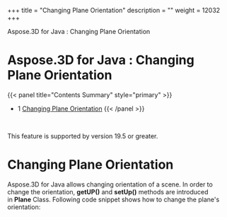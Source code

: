 +++
title = "Changing Plane Orientation" 
description = "" 
weight = 12032 
+++

Aspose.3D for Java : Changing Plane Orientation  

# Aspose.3D for Java : Changing Plane Orientation


{{< panel title="Contents Summary" style="primary" >}}
*   1 [Changing Plane Orientation](#ChangingPlaneOrientation-ChangingPlaneOrientation)
{{< /panel >}}
 

 

This feature is supported by version 19.5 or greater.

# Changing Plane Orientation

Aspose.3D for Java allows changing orientation of a scene. In order to change the orientation, **getUP()** and **setUp()** methods are introduced in **Plane** Class. Following code snippet shows how to change the plane's orientation:

